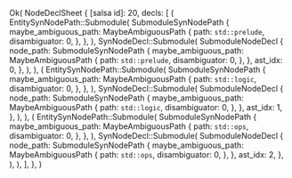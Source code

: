 Ok(
    NodeDeclSheet {
        [salsa id]: 20,
        decls: [
            (
                EntitySynNodePath::Submodule(
                    SubmoduleSynNodePath {
                        maybe_ambiguous_path: MaybeAmbiguousPath {
                            path: `std::prelude`,
                            disambiguator: 0,
                        },
                    },
                ),
                SynNodeDecl::Submodule(
                    SubmoduleNodeDecl {
                        node_path: SubmoduleSynNodePath {
                            maybe_ambiguous_path: MaybeAmbiguousPath {
                                path: `std::prelude`,
                                disambiguator: 0,
                            },
                        },
                        ast_idx: 0,
                    },
                ),
            ),
            (
                EntitySynNodePath::Submodule(
                    SubmoduleSynNodePath {
                        maybe_ambiguous_path: MaybeAmbiguousPath {
                            path: `std::logic`,
                            disambiguator: 0,
                        },
                    },
                ),
                SynNodeDecl::Submodule(
                    SubmoduleNodeDecl {
                        node_path: SubmoduleSynNodePath {
                            maybe_ambiguous_path: MaybeAmbiguousPath {
                                path: `std::logic`,
                                disambiguator: 0,
                            },
                        },
                        ast_idx: 1,
                    },
                ),
            ),
            (
                EntitySynNodePath::Submodule(
                    SubmoduleSynNodePath {
                        maybe_ambiguous_path: MaybeAmbiguousPath {
                            path: `std::ops`,
                            disambiguator: 0,
                        },
                    },
                ),
                SynNodeDecl::Submodule(
                    SubmoduleNodeDecl {
                        node_path: SubmoduleSynNodePath {
                            maybe_ambiguous_path: MaybeAmbiguousPath {
                                path: `std::ops`,
                                disambiguator: 0,
                            },
                        },
                        ast_idx: 2,
                    },
                ),
            ),
        ],
    },
)